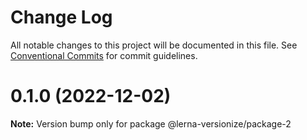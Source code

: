 # Change Log

All notable changes to this project will be documented in this file.
See [Conventional Commits](https://conventionalcommits.org) for commit guidelines.

# 0.1.0 (2022-12-02)

**Note:** Version bump only for package @lerna-versionize/package-2
